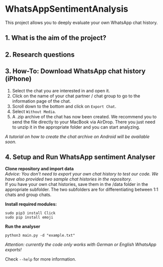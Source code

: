 # WhatsAppSentimentAnalysis

This project allows you to deeply evaluate your own WhatsApp chat history. 

## 1. What is the aim of the project?
## 2. Research questions
## 3. How-To: Download WhatsApp chat history (iPhone)
1. Select the chat you are interested in and open it.
2. Click on the name of your chat partner / chat group to go to the information page of the chat.
3. Scroll down to the bottom and click on `Export Chat`.
4. Select `Without Media`.
5. A .zip archive of the chat has now been created. We recommend you to send the file directly to your MacBook via AirDrop. There you just need to unzip it in the appropriate folder and you can start analyzing.

*A tutorial on how to create the chat archive on Android will be available soon.*

## 4. Setup and Run WhatsApp sentiment Analyser 
**Clone repository and import data**  
*Advice: You don't need to export your own chat history to test our code. We have also provided two sample chat histories in the repository.*  
If you have your own chat histories, save them in the /data folder in the appropriate subfolder. The two subfolders are for differentiating between 1:1 chats and group chats.

**Install required modules:**
```console
sudo pip3 install Click
sudo pip install emoji
```

**Run the analyser**
```console
python3 main.py -d "example.txt"
```

*Attention: currently the code only works with German or English WhatsApp exports!*

Check `--help` for more information.
